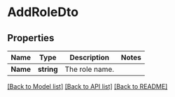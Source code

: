 # AddRoleDto

## Properties

Name | Type | Description | Notes
------------ | ------------- | ------------- | -------------
**Name** | **string** | The role name. | 

[[Back to Model list]](../README.md#documentation-for-models) [[Back to API list]](../README.md#documentation-for-api-endpoints) [[Back to README]](../README.md)



